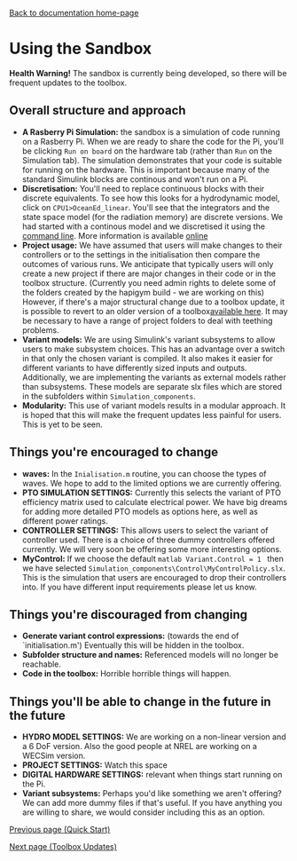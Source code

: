 [Back to documentation home-page](https://github.com/HAPiWEC/HAPiGYM_docs/blob/main/README.md)

# Using the Sandbox

**Health Warning!** The sandbox is currently being developed, so there will be frequent updates to the toolbox.

## Overall structure and approach
- **A Rasberry Pi Simulation:** the sandbox is a simulation of code running on a Rasberry Pi. When we are ready to share the code for the Pi, you'll be clicking `Run on board` on the hardware tab (rather than `Run` on the Simulation tab). The simulation demonstrates that your code is suitable for running on the hardware. This is important because many of the standard Simulink blocks are continous and won't run on a Pi.
- **Discretisation:** You'll need to replace continuous blocks with their discrete equivalents. To see how this looks for a hydrodynamic model, click on `CPU1>OceanEd_linear`. You'll see that the integrators and the state space model (for the radiation memory) are discrete versions. We had started with a continous model and we discretised it using the [command line](https://uk.mathworks.com/help/simulink/slref/sldiscmdl.html). More information is available [online](https://uk.mathworks.com/help/control/ug/continuous-discrete-conversion-methods.html)       
- **Project usage:** We have assumed that users will make changes to their controllers or to the settings in the initialisation then compare the outcomes of various runs. We anticipate that typically users will only create a new project if there are major changes in their code or in the toolbox structure. (Currently you need admin rights to delete some of the folders created by the hapigym build - we are working on this) However, if there's a major structural change due to a toolbox update, it is possible to revert to an older version of a toolbox[available here](https://github.com/HAPiWEC/HAPiGYM_docs/tree/main/Toolbox_versions/Earlier%20versions). It may be necessary to have a range of project folders to deal with teething problems. 
- **Variant models:** We are using Simulink's variant subsystems to allow users to make subsystem choices. This has an advantage over a switch in that only the chosen variant is compiled. It also makes it easier for different variants to have differently sized inputs and outputs. Additionally, we are implementing the variants as external models rather than subsystems. These models are separate slx files which are stored in the subfolders within `Simulation_components`.  
- **Modularity:** This use of variant models results in a modular approach. It is hoped that this will make the frequent updates less painful for users. This is yet to be seen.

## Things you're encouraged to change

- **waves:** In the `Inialisation.m` routine, you can choose the types of waves. We hope to add to the limited options we are currently offering.
- **PTO SIMULATION SETTINGS:** Currently this selects the variant of PTO efficiency matrix used to calculate electrical power. We have big dreams for adding more detailed PTO models as options here, as well as different power ratings. 
- **CONTROLLER SETTINGS:** This allows users to select the variant of controller used. There is a choice of three dummy controllers offered currently. We will very soon be offering some more interesting options.
- **MyControl:** If we choose the default ```matlab
Variant.Control = 1
``` then we have selected `Simulation_components\Control\MyControlPolicy.slx`. This is the simulation that users are encouraged to drop their controllers into. If you have different input requirements please let us know. 

## Things you're discouraged from changing
- **Generate variant control expressions:** (towards the end of `initialisation.m') Eventually this will be hidden in the toolbox.
- **Subfolder structure and names:** Referenced models will no longer be reachable. 
- **Code in the toolbox:** Horrible horrible things will happen.


## Things you'll be able to change in the future in the future 
- **HYDRO MODEL SETTINGS:** We are working on a non-linear version and a 6 DoF version. Also the good people at NREL are working on a WECSim version.
- **PROJECT SETTINGS:** Watch this space
- **DIGITAL HARDWARE SETTINGS:** relevant when things start running on the Pi.
- **Variant subsystems:** Perhaps you'd like something we aren't offering? We can add more dummy files if that's useful. If you have anything you are willing to share, we would consider including this as an option. 

 




[Previous page (Quick Start)](https://github.com/HAPiWEC/HAPiGYM_docs/blob/main/Pages/Getting-started/1-Quick-Start.md)

[Next page (Toolbox Updates)](https://github.com/HAPiWEC/HAPiGYM_docs/blob/main/Pages/Getting-started/3-Toolbox-updates.md)
